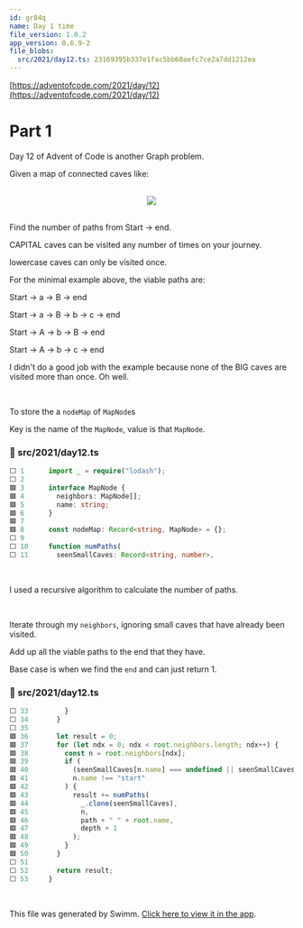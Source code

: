 ```yaml
---
id: gr84q
name: Day 1 time
file_version: 1.0.2
app_version: 0.6.9-2
file_blobs:
  src/2021/day12.ts: 23169395b337e1fac5bb60aefc7ce2a7dd1212ea
---
```


[https://adventofcode.com/2021/day/12](https://adventofcode.com/2021/day/12)

# Part 1

Day 12 of Advent of Code is another Graph problem.

Given a map of connected caves like:

<br/>

<div align="center"><img src="https://firebasestorage.googleapis.com/v0/b/swimmio-content/o/repositories%2FZ2l0aHViJTNBJTNBZWxsaW90cy1hZHZlbnQtb2YtY29kZSUzQSUzQWVsbGlvdGZpc2tl%2F4a9e72c1-fa20-456d-a752-c69dad693e66.png?alt=media&token=814361fb-e71f-481d-a6bb-5e6d5ad85c5d" style="width:'50%'"/></div>

<br/>

Find the number of paths from Start -> end.

CAPITAL caves can be visited any number of times on your journey.

lowercase caves can only be visited once.

For the minimal example above, the viable paths are:

Start -> a -> B -> end

Start -> a -> B -> b -> c -> end

Start -> A -> b -> B -> end

Start -> A -> b -> c -> end

I didn't do a good job with the example because none of the BIG caves are visited more than once. Oh well.

<br/>

To store the a `nodeMap` of `MapNode`s

Key is the name of the `MapNode`, value is that `MapNode`.
<!-- NOTE-swimm-snippet: the lines below link your snippet to Swimm -->
### 📄 src/2021/day12.ts
```typescript
⬜ 1      import _ = require("lodash");
⬜ 2      
🟩 3      interface MapNode {
🟩 4        neighbors: MapNode[];
🟩 5        name: string;
🟩 6      }
🟩 7      
🟩 8      const nodeMap: Record<string, MapNode> = {};
⬜ 9      
⬜ 10     function numPaths(
⬜ 11       seenSmallCaves: Record<string, number>,
```

<br/>

I used a recursive algorithm to calculate the number of paths.

<br/>

Iterate through my `neighbors`, ignoring small caves that have already been visited.  
  
Add up all the viable paths to the end that they have.

Base case is when we find the `end` and can just return 1.
<!-- NOTE-swimm-snippet: the lines below link your snippet to Swimm -->
### 📄 src/2021/day12.ts
```typescript
⬜ 33         }
⬜ 34       }
⬜ 35     
🟩 36       let result = 0;
🟩 37       for (let ndx = 0; ndx < root.neighbors.length; ndx++) {
🟩 38         const n = root.neighbors[ndx];
🟩 39         if (
🟩 40           (seenSmallCaves[n.name] === undefined || seenSmallCaves[n.name] === 1) &&
🟩 41           n.name !== "start"
🟩 42         ) {
🟩 43           result += numPaths(
🟩 44             _.clone(seenSmallCaves),
🟩 45             n,
🟩 46             path + " " + root.name,
🟩 47             depth + 1
🟩 48           );
🟩 49         }
🟩 50       }
⬜ 51     
⬜ 52       return result;
⬜ 53     }
```

<br/>

This file was generated by Swimm. [Click here to view it in the app](https://app.swimm.io/repos/Z2l0aHViJTNBJTNBZWxsaW90cy1hZHZlbnQtb2YtY29kZSUzQSUzQWVsbGlvdGZpc2tl/docs/gr84q).